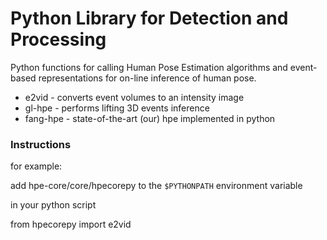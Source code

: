# Python Library for Detection and Processing

Python functions for calling Human Pose Estimation algorithms and event-based representations for on-line inference of human pose.

* e2vid - converts event volumes to an intensity image 
* gl-hpe - performs lifting 3D events inference
* fang-hpe - state-of-the-art (our) hpe implemented in python

### Instructions

for example:

add hpe-core/core/hpecorepy to the `$PYTHONPATH` environment variable

in your python script

from hpecorepy import e2vid
